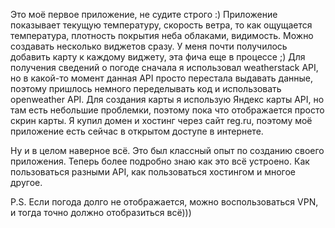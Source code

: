 Это моё первое приложение, не судите строго :)
Приложение показывает текущую температуру, скорость ветра, то как ощущается температура, 
плотность покрытия неба облаками, видимость. 
Можно создавать несколько виджетов сразу.
У меня почти получилось добавить карту к каждому виджету, эта фича еще в процессе ;)
Для получения сведений о погоде сначала я использовал weatherstack API, но в какой-то момент данная API просто перестала
выдавать данные, поэтому пришлось немного переделывать код и использовать openweather API.
Для создания карты я использую Яндекс карты API, но там есть небольшие проблемки, поэтому пока что отображается просто скрин карты.
Я купил домен и хостинг через сайт reg.ru, поэтому моё приложение есть сейчас в открытом доступе в интернете.

Ну и в целом наверное всё. Это был классный опыт по созданию своего приложения. Теперь более подробно знаю как это всё устроено.
Как пользоваться разными API, как пользоваться хостингом и многое другое.

P.S. Если погода долго не отображается, можно воспользоваться VPN, и тогда точно должно отобразиться всё)))